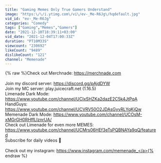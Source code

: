 ```yaml
---
title: "Gaming Memes Only True Gamers Understand"
image: "https:\/\/i.ytimg.com\/vi\/ev-_Me-R6Jg\/hqdefault.jpg"
vid_id: "ev-_Me-R6Jg"
categories: "Comedy"
tags: ["Gaming","Memes","Gamers"]
date: "2021-12-10T18:39:11+03:00"
vid_date: "2021-12-04T17:00:33Z"
duration: "PT10M33S"
viewcount: "230692"
likeCount: "9489"
dislikeCount: "121"
channel: "Memenade"
---
```

{% raw %}Check out Merchnade: <a rel="nofollow" target="blank" href="https://merchnade.com">https://merchnade.com</a><br /><br />Join my discord server: <a rel="nofollow" target="blank" href="https://discord.gg/pAjdDYW">https://discord.gg/pAjdDYW</a><br />Join my MC server: play.juicecraft.net (1.16.5)<br />Limenade Dark Mode: <a rel="nofollow" target="blank" href="https://www.youtube.com/channel/UCIxSHZKa2dazE2C5k4JtPqA">https://www.youtube.com/channel/UCIxSHZKa2dazE2C5k4JtPqA</a><br />HandGuys: <a rel="nofollow" target="blank" href="https://www.youtube.com/channel/UCVRV50O2JDAsGyyRLYqKiQw">https://www.youtube.com/channel/UCVRV50O2JDAsGyyRLYqKiQw</a><br />Memenade Dark Mode: <a rel="nofollow" target="blank" href="https://www.youtube.com/channel/UCOsM-xMGrGH0RHffLIznrUA/">https://www.youtube.com/channel/UCOsM-xMGrGH0RHffLIznrUA/</a><br />Check out Limenade for even more MEMES: <a rel="nofollow" target="blank" href="https://www.youtube.com/channel/UCMrs06HEf3eTsPQBNAYa9qQ/featured">https://www.youtube.com/channel/UCMrs06HEf3eTsPQBNAYa9qQ/featured</a><br />Subscribe for daily videos 🍋<br /><br />Check out my instagram: <a rel="nofollow" target="blank" href="https://www.instagram.com/memenade_">https://www.instagram.com/memenade_</a>{% endraw %}
